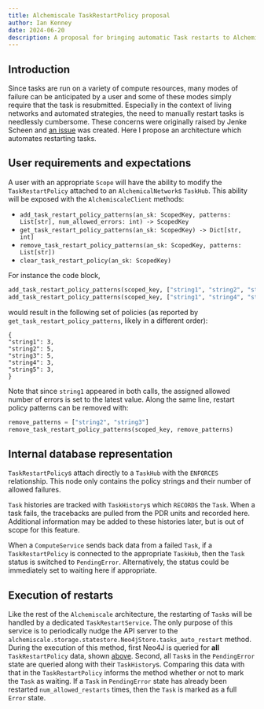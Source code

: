 ```yaml
---
title: Alchemiscale TaskRestartPolicy proposal
author: Ian Kenney
date: 2024-06-20
description: A proposal for bringing automatic Task restarts to Alchemiscale, decreasing the need for users to manually intervene when resubmitting Tasks.
---
```


## Introduction

Since tasks are run on a variety of compute resources, many modes of failure can be anticipated by a user and some of these modes simply require that the task is resubmitted.
Especially in the context of living networks and automated strategies, the need to manually restart tasks is needlessly cumbersome.
These concerns were originally raised by Jenke Scheen and [an issue][issue] was created.
Here I propose an architecture which automates restarting tasks.

## User requirements and expectations

A user with an appropriate `Scope` will have the ability to modify the `TaskRestartPolicy` attached to an `AlchemicalNetwork`s `TaskHub`.
This ability will be exposed with the `AlchemiscaleClient` methods:

* `add_task_restart_policy_patterns(an_sk: ScopedKey, patterns: List[str], num_allowed_errors: int) -> ScopedKey`
* `get_task_restart_policy_patterns(an_sk: ScopedKey) -> Dict[str, int]`
* `remove_task_restart_policy_patterns(an_sk: ScopedKey, patterns: List[str])`
* `clear_task_restart_policy(an_sk: ScopedKey)`

For instance the code block,

```python
add_task_restart_policy_patterns(scoped_key, ["string1", "string2", "string3"], 5)
add_task_restart_policy_patterns(scoped_key, ["string1", "string4", "string5"], 3)
```

would result in the following set of policies (as reported by `get_task_restart_policy_patterns`, likely in a different order):

```
{
"string1": 3,
"string2": 5,
"string3": 5,
"string4": 3,
"string5": 3,
}
```

Note that since `string1` appeared in both calls, the assigned allowed number of errors is set to the latest value.
Along the same line, restart policy patterns can be removed with:

```python
remove_patterns = ["string2", "string3"]
remove_task_restart_policy_patterns(scoped_key, remove_patterns)
```

## Internal database representation

`TaskRestartPolicy`s attach directly to a `TaskHub` with the `ENFORCES` relationship.
This node only contains the policy strings and their number of allowed failures.

`Task` histories are tracked with `TaskHistory`s which `RECORDS` the `Task`.
When a task fails, the tracebacks are pulled from the PDR units and recorded here.
Additional information may be added to these histories later, but is out of scope for this feature.

When a `ComputeService` sends back data from a failed `Task`, if a `TaskRestartPolicy` is connected to the appropriate `TaskHub`, then the `Task` status is switched to `PendingError`.
Alternatively, the status could be immediately set to waiting here if appropriate.


## Execution of restarts

Like the rest of the `Alchemiscale` architecture, the restarting of `Task`s will be handled by a dedicated `TaskRestartService`.
The only purpose of this service is to periodically nudge the API server to the `alchemiscale.storage.statestore.Neo4jStore.tasks_auto_restart` method.
During the execution of this method, first Neo4J is queried for **all** `TaskRestartPolicy` data, shown [above](#internal-database-representation).
Second, all `Task`s in the `PendingError` state are queried along with their `TaskHistory`s.
Comparing this data with that in the `TaskRestartPolicy` informs the method whether or not to mark the `Task` as waiting.
If a `Task` in `PendingError` state has already been restarted `num_allowed_restarts` times, then the `Task` is marked as a full `Error` state.

[issue]: https://github.com/openforcefield/alchemiscale/issues/277
